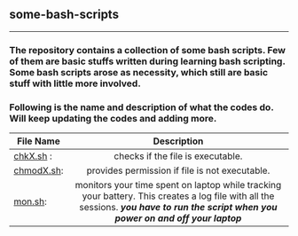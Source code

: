 ## some-bash-scripts

----

### The repository contains a collection of some bash scripts. Few of them are basic stuffs written during learning bash scripting. Some bash scripts arose as necessity, which still are basic stuff with little more involved. 

### Following is the name and description of what the codes do. Will keep updating the codes and adding more. 


| File Name        | Description           | 
| ------------- |:-------------:| 
| [chkX.sh](https://github.com/Ravieroy/some-bash-scripts/blob/main/Utilities/chkX.sh) :| checks if the file is executable. | 
| [chmodX.sh](https://github.com/Ravieroy/some-bash-scripts/blob/main/Utilities/chmodX.sh):| provides permission if file is not executable.     |   
| [mon.sh](https://github.com/Ravieroy/some-bash-scripts/blob/main/Utilities/mon.sh):| monitors your time spent on laptop while tracking your battery. This creates a log file with all the sessions. ***you have to run the script when you power on and off your laptop***      |  





